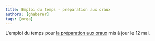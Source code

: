 ```yaml
---
title: Emploi du temps - préparation aux oraux
authors: [ghaberer]
tags: [orga]
---
```

L'emploi du temps pour [la préparation aux oraux](../docs/orga/EDT_MPI_MPIetoile_mai_juin.pdf) mis à jour le 12 mai.
